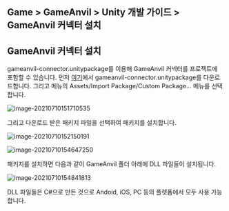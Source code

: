## Game > GameAnvil > Unity 개발 가이드 > GameAnvil 커넥터 설치

## GameAnvil 커넥터 설치

gameanvil-connector.unitypackage를 이용해 GameAnvil 커넥터를 프로젝트에 포함할 수 있습니다. 먼저 [여기](https://static.toastoven.net/prod_gameanvil/files/gameanvil-connector.unitypackage)에서 gameanvil-connector.unitypackage를 다운로드합니다. 그리고 메뉴의 Assets/Import Package/Custom Package... 메뉴를 선택합니다. 

![image-20210710151710535](https://static.toastoven.net/prod_gameanvil/images/unity-01-install-01-import.png)

그리고 다운로드 받은 패키지 파일을 선택하여 패키지를 설치합니다.

![image-20210710152150191](https://static.toastoven.net/prod_gameanvil/images/unity-01-install-02-select-package.png)

![image-20210710154647250](https://static.toastoven.net/prod_gameanvil/images/unity-01-install-03-files.png)

 패키지를 설치하면 다음과 같이 GameAnvil 폴더 아래에 DLL 파일들이 설치됩니다. 

![image-20210710154841813](https://static.toastoven.net/prod_gameanvil/images/unity-01-install-04-gameanvil.png)

DLL 파일들은 C#으로 만든 것으로 Andoid, iOS, PC 등의 플렛폼에서 모두 사용 가능합니다. 

